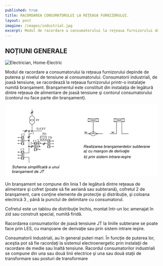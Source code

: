 ```yaml
---
published: true
title: RACORDAREA CONSUMATORULUI LA REŢEAUA FURNIZORULUI.
layout: post
imagine: /images/industrial.jpg
excerpt: Modul de racordare a consumatorului la reţeaua furnizorului depinde de puterea şi nivelul de tensiune al consumatorului.
---
```


 
## NOȚIUNI GENERALE

![Electrician, Home-Electric](/images/industrial.PNG)

Modul de racordare a consumatorului la reţeaua furnizorului depinde de puterea şi nivelul de tensiune al consumatorului. Consumatorii industriali, de joasă tensiune, se racordează la reţeaua furnizorului printr-o instalaţie numită branşament.
Branşamentul este constituit din instalaţia de legătură dintre reţeaua de alimentare de joasă tensiune şi contorul consumatorului (contorul nu face parte din branşament).


![Electrician, Home-Electric](/images/bransament.PNG)




Un branşament se compune din linia 1 de legătură dintre reţeaua de alimentare şi cofret (poate să fie aeriană sau subterană), cofretul 2 de branşament, care conţine elemente de protecţie şi distribuţie, şi coloana electrică 3 , până la punctul de delimitare cu consumatorul.

Cofretul este un tablou de distribuţie închis, montat într-un loc amenajat în zid sau construit special, numită firidă.

Racordarea consumatorilor de joasă tensiune JT la liniile subterane se poate face prin LES, cu manşoane de derivaţie sau prin sistem intrare ieşire.

Consumatorii industriali, au în general puteri mari. În funcţie de puterea lor, aceştia pot să fie racordaţi la sistemul electroenergetic prin instalaţii de racordare de medie sau înaltă tensiune. Racordul consumatorilor industriali se compune din una sau două linii electrice şi una sau două staţii de transformare sau posturi de transformare